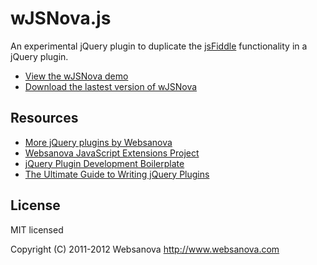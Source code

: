 # wJSNova.js

An experimental jQuery plugin to duplicate the [jsFiddle](http://jsfiddle.net) functionality in a jQuery plugin.

* [View the wJSNova demo](http://jsnova.websanova.com)
* [Download the lastest version of wJSNova](https://github.com/websanova/wJSNova/tags)


## Resources

* [More jQuery plugins by Websanova](http://websanova.com/plugins)
* [Websanova JavaScript Extensions Project](http://websanova.com/extensions)
* [jQuery Plugin Development Boilerplate](http://wboiler.websanova.com)
* [The Ultimate Guide to Writing jQuery Plugins](http://www.websanova.com/blog/jquery/the-ultimate-guide-to-writing-jquery-plugins)


## License

MIT licensed

Copyright (C) 2011-2012 Websanova http://www.websanova.com